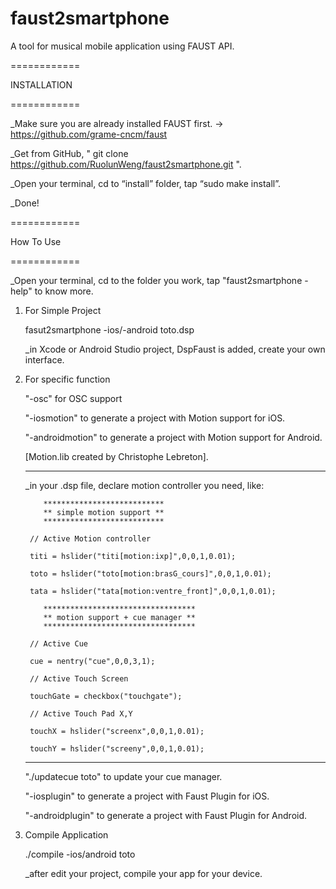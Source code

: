 # faust2smartphone
A tool for musical mobile application using FAUST API.


============

INSTALLATION

============

_Make sure you are already installed FAUST first. -> https://github.com/grame-cncm/faust

_Get from GitHub, " git clone https://github.com/RuolunWeng/faust2smartphone.git ".
 
_Open your terminal, cd to “install” folder, tap “sudo make install”.

_Done!


============

How To Use

============

_Open your terminal, cd to the folder you work, tap "faust2smartphone -help" to know more.


1) For Simple Project

    fasut2smartphone -ios/-android toto.dsp
   
   _in Xcode or Android Studio project, DspFaust is added, create your own interface. 

2) For specific function

    "-osc" for OSC support
    
    "-iosmotion" to generate a project with Motion support for iOS.

    "-androidmotion" to generate a project with Motion support for Android.

    [Motion.lib created by Christophe Lebreton].

    --------------------------------------------------------------

    _in your .dsp file, declare motion controller you need, like:
        
           ***************************
           ** simple motion support **
           ***************************

        // Active Motion controller

        titi = hslider("titi[motion:ixp]",0,0,1,0.01);

        toto = hslider("toto[motion:brasG_cours]",0,0,1,0.01);

        tata = hslider("tata[motion:ventre_front]",0,0,1,0.01);
        
           **********************************
           ** motion support + cue manager **
           **********************************
        
        // Active Cue
        
        cue = nentry("cue",0,0,3,1);

        // Active Touch Screen

        touchGate = checkbox("touchgate");

        // Active Touch Pad X,Y

        touchX = hslider("screenx",0,0,1,0.01);

        touchY = hslider("screeny",0,0,1,0.01);


    -------------------------------------------------------------

    "./updatecue toto" to update your cue manager.

    "-iosplugin" to generate a project with Faust Plugin for iOS.

    "-androidplugin" to generate a project with Faust Plugin for Android.
    
3) Compile Application
    
    ./compile -ios/android toto

    _after edit your project, compile your app for your device.


